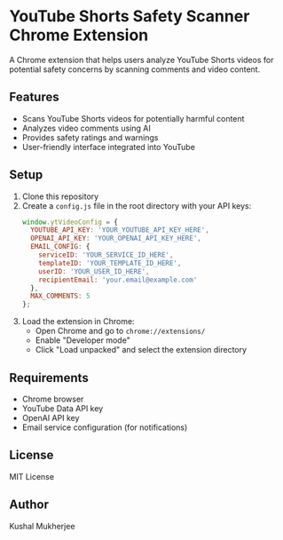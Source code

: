 # YouTube Shorts Safety Scanner Chrome Extension

A Chrome extension that helps users analyze YouTube Shorts videos for potential safety concerns by scanning comments and video content.

## Features

- Scans YouTube Shorts videos for potentially harmful content
- Analyzes video comments using AI
- Provides safety ratings and warnings
- User-friendly interface integrated into YouTube

## Setup

1. Clone this repository
2. Create a `config.js` file in the root directory with your API keys:
   ```javascript
   window.ytVideoConfig = {
     YOUTUBE_API_KEY: 'YOUR_YOUTUBE_API_KEY_HERE',
     OPENAI_API_KEY: 'YOUR_OPENAI_API_KEY_HERE',
     EMAIL_CONFIG: {
       serviceID: 'YOUR_SERVICE_ID_HERE',
       templateID: 'YOUR_TEMPLATE_ID_HERE',
       userID: 'YOUR_USER_ID_HERE',
       recipientEmail: 'your.email@example.com'
     },
     MAX_COMMENTS: 5
   };
   ```
3. Load the extension in Chrome:
   - Open Chrome and go to `chrome://extensions/`
   - Enable "Developer mode"
   - Click "Load unpacked" and select the extension directory

## Requirements

- Chrome browser
- YouTube Data API key
- OpenAI API key
- Email service configuration (for notifications)

## License

MIT License

## Author

Kushal Mukherjee 